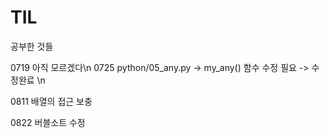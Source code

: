 # TIL
공부한 것들

0719 아직 모르겠다\n
0725 python/05_any.py -> my_any() 함수 수정 필요 -> 수정완료 \n

0811 배열의 접근 보충

0822 버블소트 수정